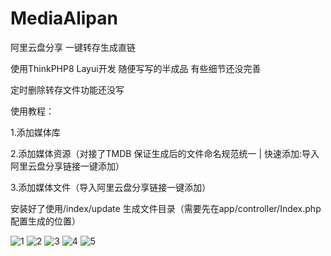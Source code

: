 # MediaAlipan
阿里云盘分享 一键转存生成直链

使用ThinkPHP8 Layui开发 随便写写的半成品 有些细节还没完善

定时删除转存文件功能还没写


使用教程：

1.添加媒体库

2.添加媒体资源（对接了TMDB 保证生成后的文件命名规范统一 | 快速添加:导入阿里云盘分享链接一键添加）

3.添加媒体文件（导入阿里云盘分享链接一键添加）


安装好了使用/index/update 生成文件目录（需要先在app/controller/Index.php配置生成的位置）


![1](https://github.com/user-attachments/assets/66563f99-0338-4f11-992d-0c850c60fb0b)
![2](https://github.com/user-attachments/assets/d37b98e8-03ca-40e7-b804-b19748279c7c)
![3](https://github.com/user-attachments/assets/e7776192-ec15-49cb-b7f6-fdb86e5031ce)
![4](https://github.com/user-attachments/assets/c57c12d2-b270-4093-94b4-c0a750293c46)
![5](https://github.com/user-attachments/assets/b548affd-759c-4ba6-8ad1-b7ec74707114)
